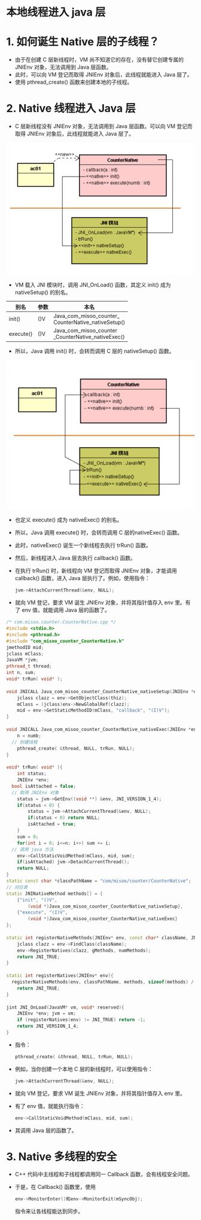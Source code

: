 # 本地线程进入 java 层

# 1. 如何诞生 Native 层的子线程？

* 由于在创建 C 层新线程时，VM 尚不知道它的存在，没有替它创建专属的 JNIEnv 对象，无法调用到 Java 层函数。
* 此时，可以向 VM 登记而取得 JNIEnv 对象后，此线程就能进入 Java 层了。
* 使用 pthread_create() 函数来创建本地的子线程。

# 2. Native 线程进入 Java 层

* C 层新线程没有 JNIEnv 对象，无法调用到 Java 层函数。可以向 VM 登记而取得 JNIEnv 对象后，此线程就能进入 Java 层了。

![](image/native线程.png)

* VM 载入 JNI 模块时，调用 JNI_OnLoad() 函数，其定义 init() 成为 nativeSetup() 的别名。

| 别名      | 参数 | 本名                                                     |
| --------- | ---- | -------------------------------------------------------- |
| init()    | ()V  | Java_com_misoo_counter_<br />CounterNative_nativeSetup() |
| execute() | ()V  | Java_com_misoo_counter<br />_CounterNative_nativeExec()  |

* 所以，Java 调用 init() 时，会转而调用 C 层的 nativeSetup() 函数。

![](image/nativeSetup.png)

* 也定义 execute() 成为 nativeExec() 的别名。

* 所以，Java 调用 execute() 时，会转而调用 C 层的nativeExec() 函数。

* 此时，nativeExec() 诞生一个新线程去执行 trRun() 函数。

* 然后，新线程进入 Java 层去执行 callback() 函数。

* 在执行 trRun() 时，新线程向 VM 登记而取得 JNIEnv 对象，才能调用 callback() 函数，进入 Java 层执行了。例如，使用指令：

  ```c
  jvm->AttachCurrentThread(&env, NULL);
  ```

* 就向 VM 登记，要求 VM 诞生 JNIEnv 对象，并将其指针值存入 env 里。有了 env 值，就能调用 Java 层的函数了。

```c++
/* com.misoo.counter.CounterNative.cpp */
#include <stdio.h>
#include <pthread.h>
#include "com_misoo_counter_CounterNative.h"
jmethodID mid;
jclass mClass;
JavaVM *jvm;
pthread_t thread;
int n, sum;
void* trRun( void* );

void JNICALL Java_com_misoo_counter_CounterNative_nativeSetup(JNIEnv *env, jobject thiz) {
	jclass clazz = env->GetObjectClass(thiz);
	mClass = (jclass)env->NewGlobalRef(clazz);
	mid = env->GetStaticMethodID(mClass, "callback", "(I)V");
}

void JNICALL Java_com_misoo_counter_CounterNative_nativeExec(JNIEnv *env, jobject thiz, jint numb){
	n = numb;
  // 创建线程
	pthread_create( &thread, NULL, trRun, NULL);
}

void* trRun( void* ){
	int status;
	JNIEnv *env; 
  bool isAttached = false;
  // 取得 JNIEnv 对象
	status = jvm->GetEnv((void **) &env, JNI_VERSION_1_4);
	if(status < 0) {
		status = jvm->AttachCurrentThread(&env, NULL);
		if(status < 0) return NULL;
		isAttached = true;
	}  
	sum = 0;
	for(int i = 0; i<=n; i++) sum += i;
  // 调用 java 方法
	env->CallStaticVoidMethod(mClass, mid, sum);
	if(isAttached) jvm->DetachCurrentThread();
	return NULL;
}
static const char *classPathName = "com/misoo/counter/CounterNative";
// 对应表
static JNINativeMethod methods[] = {
	{"init", "()V",
		(void *)Java_com_misoo_counter_CounterNative_nativeSetup},
	{"execute", "(I)V",
		(void *)Java_com_misoo_counter_CounterNative_nativeExec}
};

static int registerNativeMethods(JNIEnv* env, const char* className, JNINativeMethod* gMethods, int numMethods){
	jclass clazz = env->FindClass(className);
	env->RegisterNatives(clazz, gMethods, numMethods);
	return JNI_TRUE;
}

static int registerNatives(JNIEnv* env){
  registerNativeMethods(env, classPathName, methods, sizeof(methods) / sizeof(methods[0]));
	return JNI_TRUE;
}

jint JNI_OnLoad(JavaVM* vm, void* reserved){
	JNIEnv *env; jvm = vm;
	if (registerNatives(env) != JNI_TRUE) return -1;
	return JNI_VERSION_1_4;
}
```

* 指令：

  ```c++
  pthread_create( &thread, NULL, trRun, NULL);
  ```

* 例如，当你创建一个本地 C 层的新线程时，可以使用指令：

  ```c++
  jvm->AttachCurrentThread(&env, NULL);
  ```

* 就向 VM 登记，要求 VM 诞生 JNIEnv 对象，并将其指针值存入 env 里。

* 有了 env 值，就能执行指令：

  ```c++
  env->CallStaticVoidMethod(mClass, mid, sum);
  ```

* 其调用 Java 层的函数了。

# 3. Native 多线程的安全

* C++ 代码中主线程和子线程都调用同一 Callback 函数，会有线程安全问题。

* 于是，在 Callback() 函数里，使用

  ```c++
  env->MonitorEnter()和env->MonitorExit(mSyncObj);
  ```

  指令来让各线程能达到同步。